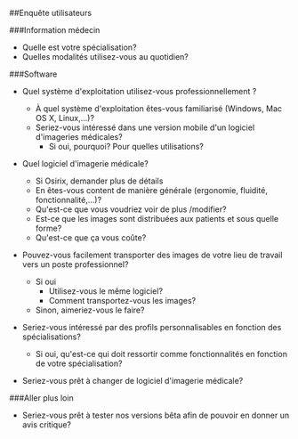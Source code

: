 ##Enquête utilisateurs 

###Information médecin

* Quelle est votre spécialisation?
* Quelles modalités utilisez-vous au quotidien?

###Software

* Quel système d'exploitation utilisez-vous professionnellement ?
	* À quel système d'exploitation êtes-vous familiarisé (Windows, Mac OS X, Linux,...)?
	* Seriez-vous intéressé dans une version mobile d'un logiciel d'imageries médicales?
		* Si oui, pourquoi? Pour quelles utilisations?

* Quel logiciel d'imagerie médicale?
	* Si Osirix, demander plus de détails
	* En êtes-vous content de manière générale (ergonomie, fluidité, fonctionnalité,...)?
	* Qu'est-ce que vous voudriez voir de plus /modifier?
	* Est-ce que les images sont distribuées aux patients et sous quelle forme?
	* Qu'est-ce que ça vous coûte?

* Pouvez-vous facilement transporter des images de votre lieu de travail vers un poste professionnel?
	* Si oui
		* Utilisez-vous le même logiciel?
		* Comment transportez-vous les images?
	* Sinon, aimeriez-vous le faire?

* Seriez-vous intéressé par des profils personnalisables en fonction des spécialisations?
	* Si oui, qu'est-ce qui doit ressortir comme fonctionnalités en fonction de votre spécialisation?

* Seriez-vous prêt à changer de logiciel d'imagerie médicale?

###Aller plus loin

* Seriez-vous prêt à tester nos versions bêta afin de pouvoir en donner un avis critique?